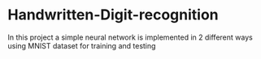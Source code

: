 # Handwritten-Digit-recognition
In this project a simple neural network is implemented in 2 different ways using MNIST dataset for training and testing
